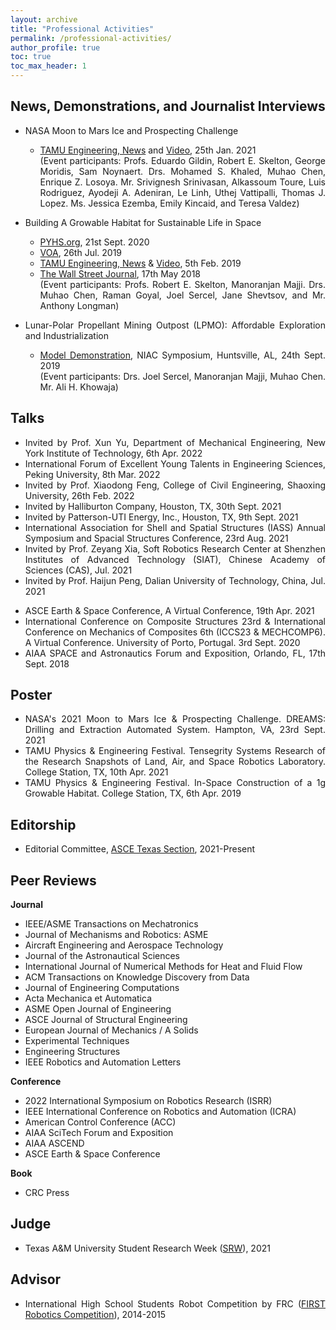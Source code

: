 ```yaml
---
layout: archive
title: "Professional Activities"
permalink: /professional-activities/
author_profile: true
toc: true
toc_max_header: 1
---
```

<!--{% include toc h_min = 1%}-->

<!--# Public Engagement-->

<div style="text-align: justify;" markdown="1">


## News, Demonstrations, and Journalist Interviews

- NASA Moon to Mars Ice and Prospecting Challenge
    - [TAMU Engineering, News](https://engineering.tamu.edu/news/2021/01/aggie-engineering-students-produce-advanced-prototype-for-NASA-challenge.html) and [Video](https://www.youtube.com/watch?v=Pu_aOUtN2wY&ab_channel=LuisRodriguez), 25th Jan. 2021    
    (Event participants: Profs. Eduardo Gildin, Robert E. Skelton, George Moridis, Sam Noynaert. Drs. Mohamed S. Khaled, Muhao Chen, Enrique Z. Losoya. Mr. Srivignesh Srinivasan, Alkassoum Toure, Luis Rodriguez, Ayodeji A. Adeniran, Le Linh,  Uthej Vattipalli, Thomas J. Lopez. Ms. Jessica Ezemba, Emily Kincaid, and Teresa Valdez)
   
- Building A Growable Habitat for Sustainable Life in Space      
    - [PYHS.org](https://phys.org/news/2020-09-space-habitat-artificial-gravity-enlarged.html), 21st Sept. 2020      
    - [VOA](https://www.voanews.com/a/science-health_futuristic-space-habitat-solves-problems-human-space-travel/6172519.html), 26th Jul. 2019 
    - [TAMU Engineering, News](https://engineering.tamu.edu/news/2019/02/building-a-growable-habitat-for-sustainable-life-in-space.html) & [Video](https://youtu.be/3573t1r9XRA), 5th Feb. 2019 
    - [The Wall Street Journal](https://www.wsj.com/articles/space-village-one-a-vision-for-life-beyond-earth-1526567016), 17th May 2018   
    (Event participants: Profs. Robert E. Skelton, Manoranjan Majji. Drs. Muhao Chen, Raman Goyal, Joel Sercel, Jane Shevtsov, and Mr. Anthony Longman)
    
- Lunar-Polar Propellant Mining Outpost (LPMO): Affordable Exploration and Industrialization       
    - [Model Demonstration](https://livestream.com/viewnow/niac2019/videos/196913328), NIAC Symposium, Huntsville, AL, 24th Sept.  2019     
    (Event participants: Drs. Joel Sercel, Manoranjan Majji, Muhao Chen. Mr. Ali H. Khowaja)  
 
 
## Talks
* Invited by Prof. Xun Yu, Department of Mechanical Engineering, New York Institute of Technology, 6th Apr. 2022
* International Forum of Excellent Young Talents in Engineering Sciences, Peking University, 8th Mar. 2022
* Invited by Prof. Xiaodong Feng, College of Civil Engineering, Shaoxing University, 26th Feb. 2022
* Invited by Halliburton Company, Houston, TX, 30th Sept. 2021
* Invited by Patterson-UTI Energy, Inc., Houston, TX, 9th Sept. 2021
* International Association for Shell and Spatial Structures (IASS) Annual Symposium and Spacial Structures Conference, 23rd Aug. 2021    
* Invited by Prof. Zeyang Xia, Soft Robotics Research Center at Shenzhen Institutes of Advanced Technology (SIAT), Chinese Academy of Sciences (CAS), Jul. 2021   
* Invited by Prof. Haijun Peng, Dalian University of Technology, China, Jul. 2021   
<!-- * Invited by Prof. Ani Luo, Harbin Institute of Engineering, China, Jun. 2021    -->
* ASCE Earth & Space Conference, A Virtual Conference, 19th Apr. 2021
* International Conference on Composite Structures 23rd & International Conference on Mechanics of Composites 6th (ICCS23 & MECHCOMP6). A Virtual Conference. University of Porto, Portugal. 3rd Sept. 2020   
* AIAA SPACE and Astronautics Forum and Exposition, Orlando, FL, 17th Sept. 2018


## Poster
* NASA's 2021 Moon to Mars Ice & Prospecting Challenge. DREAMS: Drilling and Extraction Automated System. Hampton, VA, 23rd Sept. 2021   
* TAMU Physics & Engineering Festival. Tensegrity Systems Research of the Research Snapshots of Land, Air, and Space Robotics Laboratory. College Station, TX, 10th Apr. 2021 
* TAMU Physics & Engineering Festival. In-Space Construction of a 1g Growable Habitat. College Station, TX, 6th Apr. 2019   

## Editorship
* Editorial Committee, [ASCE Texas Section](https://www.texasce.org/), 2021-Present

## Peer Reviews

**Journal**

* IEEE/ASME Transactions on Mechatronics   
* Journal of Mechanisms and Robotics: ASME  
* Aircraft Engineering and Aerospace Technology 
* Journal of the Astronautical Sciences   
* International Journal of Numerical Methods for Heat and Fluid Flow  
* ACM Transactions on Knowledge Discovery from Data   
* Journal of Engineering Computations   
* Acta Mechanica et Automatica   
* ASME Open Journal of Engineering 
* ASCE Journal of Structural Engineering
* European Journal of Mechanics / A Solids   
* Experimental Techniques
* Engineering Structures
* IEEE Robotics and Automation Letters

**Conference**
* 2022 International Symposium on Robotics Research (ISRR)
* IEEE International Conference on Robotics and Automation (ICRA)  
* American Control Conference (ACC)  
* AIAA SciTech Forum and Exposition  
* AIAA ASCEND  
* ASCE Earth & Space Conference   

**Book**
* CRC Press

## Judge
* Texas A&M University Student Research Week ([SRW](https://srw.tamu.edu/)), 2021  

## Advisor
* International High School Students Robot Competition by FRC ([FIRST Robotics Competition](https://www.firstinspires.org/)), 2014-2015   


</div>
